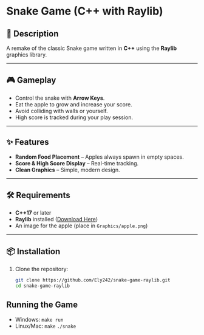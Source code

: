 # Snake Game (C++ with Raylib)

## 📜 Description
A remake of the classic Snake game written in **C++** using the **Raylib** graphics library.  

---

## 🎮 Gameplay
- Control the snake with **Arrow Keys**.
- Eat the apple to grow and increase your score.
- Avoid colliding with walls or yourself.
- High score is tracked during your play session.

---

## ✨ Features
- **Random Food Placement** – Apples always spawn in empty spaces.
- **Score & High Score Display** – Real-time tracking.
- **Clean Graphics** – Simple, modern design.

---

## 🛠 Requirements
- **C++17** or later
- **Raylib** installed ([Download Here](https://www.raylib.com/))
- An image for the apple (place in `Graphics/apple.png`)

---

## 📦 Installation
1. Clone the repository:
   ```bash
   git clone https://github.com/Ely242/snake-game-raylib.git
   cd snake-game-raylib

## Running the Game

- Windows: `make run`
- Linux/Mac: `make` `./snake`
